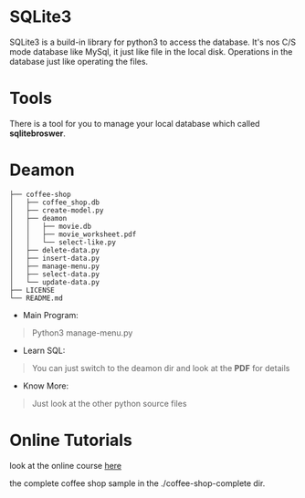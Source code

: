 # SQLite3

SQLite3 is a build-in library for python3 to access the database. It's nos C/S
mode database like MySql, it just like file in the local disk. Operations in the
database just like operating the files.

# Tools

There is a tool for you to manage your local database which called **sqlitebroswer**.

# Deamon

    ├── coffee-shop
    │   ├── coffee_shop.db
    │   ├── create-model.py
    │   ├── deamon
    │   │   ├── movie.db
    │   │   ├── movie_worksheet.pdf
    │   │   └── select-like.py
    │   ├── delete-data.py
    │   ├── insert-data.py
    │   ├── manage-menu.py
    │   ├── select-data.py
    │   └── update-data.py
    ├── LICENSE
    └── README.md


+ Main Program:
>Python3 manage-menu.py

+ Learn SQL:
>You can just switch to the deamon dir and look at the **PDF** for details

+ Know More:
>Just look at the other python source files

# Online Tutorials

look at the online course [here][0]

the complete coffee shop sample in the ./coffee-shop-complete dir.

[0]: http://www.pythonschool.net/databases/introduction-to-databases/
